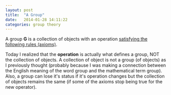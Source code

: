 ```yaml
---
layout: post
title:  "A Group"
date:   2014-01-28 14:11:22
categories: group theory
---
```


A group **G** is a collection of objects with an operation [satisfying the
following rules (axioms)](http://nrich.maths.org/1422).

Today I realized that the **operation** is actually what defines a group, NOT
the collection of objects. A collection of object is not a group (of objects)
as I previously thought (probably because I was making a connection between the
English meaning of the word group and the mathematical term group). Also, a
group can lose it's status if it's operation changes but the collection of
objects remains the same (if some of the axioms stop being true for the new
operator).
